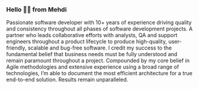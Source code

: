 ### Hello 👋🏽 from Mehdi

Passionate software developer with 10+ years of experience driving quality and consistency throughout all phases of software development projects. A partner who leads collaborative efforts with analysts, QA and support engineers throughout a product lifecycle to produce high-quality, user-friendly, scalable and bug-free software. I credit my success to the fundamental belief that business needs must be fully understood and remain paramount throughout a project. Compounded by my core belief in Agile methodologies and extensive experience using a broad range of technologies, I’m able to document the most efficient architecture for a true end-to-end solution. Results remain unparalleled.

<!--![mehdihasan](https://github-readme-stats-sigma-five.vercel.app/api?username=mehdihasan&show_icons=true)-->
